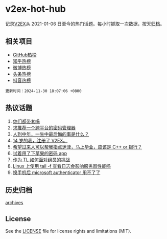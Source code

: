 # v2ex-hot-hub

 记录[V2EX](https://www.v2ex.com/)从 2021-01-06 日至今的热门话题。每小时抓取一次数据，按天[归档](archives)。
 
 ## 相关项目

- [GitHub热榜](https://github.com/it985/github-hot-hub)
- [知乎热榜](https://github.com/it985/zhihu-hot-hub)
- [微博热榜](https://github.com/it985/weibo-hot-hub)
- [头条热榜](https://github.com/it985/toutiao-hot-hub)
- [抖音热榜](https://github.com/it985/douyin-hot-hub)


 `更新时间：2024-11-30 18:07:06 +0800`

## 热议话题

1. [你们都带套吗](https://www.v2ex.com/t/1093904)
1. [求推荐一个跨平台的密码管理器](https://www.v2ex.com/t/1093833)
1. [人到中年，一生中最后悔的事是什么？](https://www.v2ex.com/t/1093815)
1. [14 岁的我，注册了 V2EX。](https://www.v2ex.com/t/1093834)
1. [希望过来人可以帮我指点迷津，马上毕业，应该是 C++ or 银行？](https://www.v2ex.com/t/1093913)
1. [试着用了下苹果的密码 app](https://www.v2ex.com/t/1093822)
1. [作为 TL 如何面对组员的挑战](https://www.v2ex.com/t/1093802)
1. [Linux 上使用 tail -f 查看日志会影响服务器性能吗](https://www.v2ex.com/t/1093874)
1. [换手机后 microsoft authenticator 用不了了](https://www.v2ex.com/t/1093878)

## 历史归档

[archives](archives)

## License

See the [LICENSE](LICENSE) file for license rights and limitations (MIT).
